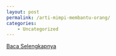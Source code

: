 ```yaml
---
layout: post
permalink: /arti-mimpi-membantu-orang/
categories:
    - Uncategorized
---
```


[Baca Selengkapnya](/07)